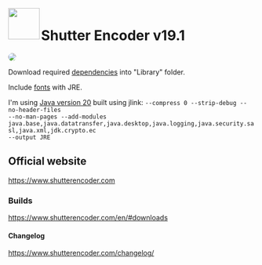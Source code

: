 <img align=left src="https://www.shutterencoder.com/images/icon.png" width="64">
<h1>Shutter Encoder v19.1</h1>

<img src="https://www.shutterencoder.com/images/SocialBanner_2025.jpg" style="border-radius: 30px;">

Download required [dependencies](../master/Library/sources.txt) into "Library" folder.

Include [fonts](../master/fonts) with JRE.

I'm using [Java version 20](https://jdk.java.net/20/) built using jlink:
<code>--compress 0 --strip-debug --no-header-files --no-man-pages --add-modules java.base,java.datatransfer,java.desktop,java.logging,java.security.sasl,java.xml,jdk.crypto.ec --output JRE</code>

## Official website

https://www.shutterencoder.com

### Builds

https://www.shutterencoder.com/en/#downloads

#### Changelog

https://www.shutterencoder.com/changelog/
